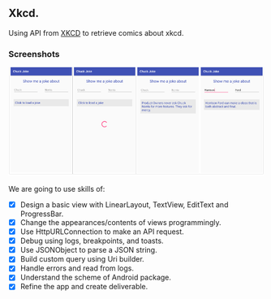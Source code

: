 ## Xkcd.

Using API from [XKCD](https://xkcd.com/json.html) to retrieve comics about xkcd.

### Screenshots

![screenshots](https://github.com/zjn0505/Neu-Android/blob/chuck/screenshots/screenshots-chuck.png?raw=true)


We are going to use skills of:

- [x] Design a basic view with LinearLayout, TextView, EditText and ProgressBar.
- [x] Change the appearances/contents of views programmingly.
- [x] Use HttpURLConnection to make an API request.
- [x] Debug using logs, breakpoints, and toasts.
- [x] Use JSONObject to parse a JSON string.
- [x] Build custom query using Uri builder.
- [x] Handle errors and read from logs.
- [x] Understand the scheme of Android package.
- [x] Refine the app and create deliverable.
